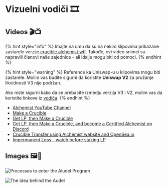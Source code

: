 # Vizuelni vodiči 🎞

## **Videos 🎬📺**

{% hint style="info" %}
Imajte na umu da su na nekim klipovima prikazane zastarele verzije[ crucible.alchemist.wtf](https://crucible.alchemist.wtf/). Takođe, ovi video snimci su napravili članovi naše zajednice - ali idalje mogu biti od pomoci.
{% endhint %}

{% hint style="warning" %}
Reference ka Uniswap-u u klipovima mogu biti zastarele. Molim vas budite sigurni da koristite **Uniswap V2** za pružanje likvidnosti V3 nije podržan.

Ako niste sigurni kako da se prebacite izmedju verzija V3 i V2, molim vas da koristite linkove iz [vodiča](../../acquiring-and-subscribing.md).
{% endhint %}

* [Alchemist YouTube Channel](https://www.youtube.com/channel/UCIs4LugynLei2TN__lJh-6Q)
* [Make a Crucible](https://www.youtube.com/watch?v=Rl9Rf-3Sp-8)
* [Get LP, then Make a Crucible](https://www.youtube.com/watch?v=Ga1qcQ6x3as)
* [Get LP, then Make a Crucible, and become a Certified Alchemist on Discord](https://www.youtube.com/watch?v=k7MO1QpqCds)
* [Crucible Transfer using Alchemist website and OpenSea.io](https://www.youtube.com/watch?v=i2MCYimelBM)
* [Impermanent Loss - watch before staking LP](https://www.youtube.com/watch?v=8XJ1MSTEuU0)

## **Images 🖼🎨**

![Processes to enter the Aludel Program](https://i.imgur.com/7sK0Jr2.png)

![The idea behind the Audel](https://i.imgur.com/sutIhed.png)


